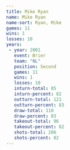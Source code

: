 ```yaml
---
title: Mike Ryan
name: Mike Ryan
name-sort: Ryan, Mike
games: 11
wins: 1
losses: 10
years:
 - year: 2001
   event: Brier
   team: "NL"
   position: Second
   games: 11
   wins: 1
   losses: 10
   inturn-total: 85
   inturn-percent: 82
   outturn-total: 121
   outturn-percent: 83
   draw-total: 110
   draw-percent: 83
   takeout-total: 96
   takeout-percent: 82
   shots-total: 206
   shots-percent: 82
---
```

